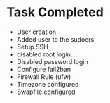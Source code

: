 # Task Completed

* User creation
* Added user to the sudoers
* Setup SSH
* disabled root login.
* Disabled password login
* Configure fail2ban
* Firewall Rule (ufw)
* Timezone configured
* Swapfile configured
